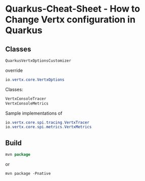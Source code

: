 # Quarkus-Cheat-Sheet - How to Change Vertx configuration in Quarkus

## Classes

``` java
QuarkusVertxOptionsCustomizer
```
override
``` java
io.vertx.core.VertxOptions
```

Classes:
``` java
VertxConsoleTracer
VertxConsoleMetrics
```


Sample implementations of 
``` java
io.vertx.core.spi.tracing.VertxTracer
io.vertx.core.spi.metrics.VertxMetrics
```

## Build

``` java
mvn package
```
or
``` 
mvn package -Pnative
```
